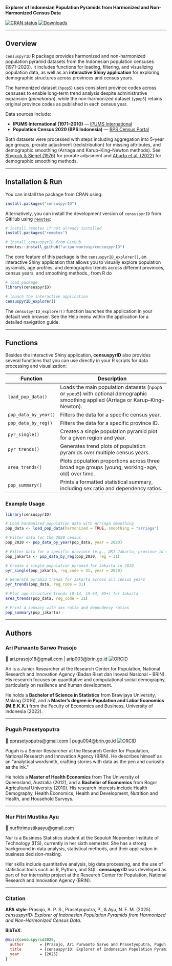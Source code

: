 **Explorer of Indonesian Population Pyramids from Harmonized and Non-Harmonized Census Data**

[![CRAN status](https://www.r-pkg.org/badges/version/censuspyrID)](https://CRAN.R-project.org/package=censuspyrID)
[![Downloads](https://cranlogs.r-pkg.org/badges/grand-total/censuspyrID)](https://CRAN.R-project.org/package=censuspyrID)

---

## Overview

`censuspyrID` R package provides harmonized and non-harmonized population pyramid datasets
from the Indonesian population censuses (1971–2020).
It includes functions for loading, filtering, and visualizing population data,
as well as an **interactive Shiny application** for exploring demographic structures
across provinces and census years.

The harmonized dataset (`hpop5`) uses consistent province codes across censuses
to enable long-term trend analysis despite administrative expansion
(*pemekaran*), while the non-harmonized dataset (`ypop5`) retains original province
codes as published in each census year.

Data sources include:

- **IPUMS International (1971–2010)** — [IPUMS International](https://doi.org/10.18128/D020.V7.7)
- **Population Census 2020 (BPS Indonesia)** — [BPS Census Portal](http://sensus.bps.go.id/topik/tabular/sp2020/3)

Both datasets were processed with steps including aggregation into 5-year age groups,
prorate adjustment (redistribution) for missing attributes, and demographic smoothing
(Arriaga and Karup–King–Newton methods). See [Shyrock & Siegel (1976)](https://doi.org/10.1016/B978-0-12-641150-8.50031-7)
for prorate adjusment and [Aburto et al. (2022)](https://timriffe.github.io/DemoTools/articles/smoothing_with_demotools.html#references-1)
for demographic smoothing methods.

---

## Installation & Run

You can install the package from CRAN using:

```r
install.packages("censuspyrID")
```

Alternatively, you can install the development version of `censuspyrID` from GitHub using [`remotes`](https://cran.r-project.org/package=remotes):

```r
# install remotes if not already installed
install.packages("remotes")

# install censuspyrID from GitHub
remotes::install_github("aripurwantosp/censuspyrID")
```
The core feature of this package is the `censuspyrID_explorer()`, an interactive Shiny application that allows you to visually explore population pyramids, age profiles, and demographic trends across different provinces, census years, and smoothing methods., from R do
```r
# load package
library(censuspyrID)

# launch the interactive application
censuspyrID_explorer()

```
The `censuspyrID_explorer()` function launches the application in your default web browser. See the Help menu within the application for a detailed navigation guide.

---

## Functions

Besides the interactive Shiny application, **censuspyrID** also provides several 
functions that you can use directly in your R scripts for data processing and visualization:

| Function             | Description |
|----------------------|-------------|
| `load_pop_data()`    | Loads the main population datasets (`hpop5` or `ypop5`) with optional demographic smoothing applied (Arriaga or Karup–King–Newton). |
| `pop_data_by_year()` | Filters the data for a specific census year. |
| `pop_data_by_reg()`  | Filters the data for a specific province ID. |
| `pyr_single()`       | Creates a single population pyramid plot for a given region and year. |
| `pyr_trends()`       | Generates trend plots of population pyramids over multiple census years. |
| `area_trends()`      | Plots population proportions across three broad age groups (young, working-age, old) over time. |
| `pop_summary()`      | Prints a formatted statistical summary, including sex ratio and dependency ratios. |

### Example Usage

```r
library(censuspyrID)

# Load harmonized population data with Arriaga smoothing
pop_data <- load_pop_data(harmonized = TRUE, smoothing = "arriaga")

# Filter data for the 2020 census
pop_2020 <- pop_data_by_year(pop_data, year = 2020)

# Filter data for a specific province (e.g., DKI Jakarta, province_id = 31)
pop_jakarta <- pop_data_by_reg(pop_2020, reg = 31)

# Create a single population pyramid for Jakarta in 2020
pyr_single(pop_jakarta, reg_code = 31, year = 2020)

# Generate pyramid trends for Jakarta across all census years
pyr_trends(pop_data, reg_code = 31)

# Plot age-structure trends (0-14, 15-64, 65+) for Jakarta
area_trends(pop_data, reg_code = 31)

# Print a summary with sex ratio and dependency ratios
pop_summary(pop_jakarta)
```
---

## Authors

### Ari Purwanto Sarwo Prasojo
📧 ari.prasojo18@gmail.com | arip003@brin.go.id
[![ORCID](https://img.shields.io/badge/ORCID-0000--0002--4862--5523-brightgreen?logo=orcid&logoColor=white)](https://orcid.org/0000-0002-4862-5523)

Ari is a Junior Researcher at the Research Center for Population, National Research and Innovation Agency (Badan Riset dan Inovasi Nasional – BRIN). His research focuses on quantitative and computational social demography, particularly on resilience and human development.

He holds a **Bachelor of Science in Statistics** from Brawijaya University, Malang (2016), and a **Master’s degree in Population and Labor Economics (M.E.K.K.)** from the Faculty of Economics and Business, University of Indonesia (2022).

---

### Puguh Prasetyoputra
📧 pprasetyoputra@gmail.com | pugu004@brin.go.id
[![ORCID](https://img.shields.io/badge/ORCID-0000--0001--5494--7003-brightgreen?logo=orcid&logoColor=white)](https://orcid.org/0000-0001-5494-7003)

Puguh is a Senior Researcher at the Research Center for Population, National Research and Innovation Agency (BRIN). He describes himself as an "analytical wordsmith, crafting stories with data as the pen and curiosity as the ink."

He holds a **Master of Health Economics** from The University of Queensland, Australia (2012), and a **Bachelor of Economics** from Bogor Agricultural University (2010). His research interests include Health Demography, Health Economics, Health and Development, Nutrition and Health, and Household Surveys.

---

### Nur Fitri Mustika Ayu
📧 nurfitrimustikaayu@gmail.com

Nur is a Business Statistics student at the Sepuluh Nopember Institute of Technology (ITS), currently in her sixth semester. She has a strong background in data analysis, statistical methods, and their application in business decision-making.

Her skills include quantitative analysis, big data processing, and the use of statistical tools such as R, Python, and SQL. **censuspyrID** was developed as part of her internship project at the Research Center for Population, National Research and Innovation Agency (BRIN).

---

### Citation

**APA style**:
Prasojo, A. P. S., Prasetyoputra, P., & Ayu, N. F. M. (2025). *censuspyrID: Explorer of Indonesian Population Pyramids from Harmonized and Non-Harmonized Census Data*.

**BibTeX**:
```bibtex
@misc{censuspyrid2025,
  author       = {Prasojo, Ari Purwanto Sarwo and Prasetyoputra, Puguh and Ayu, Nur Fitri Mustika},
  title        = {censuspyrID: Explorer of Indonesian Population Pyramids from Harmonized and Non-Harmonized Census Data},
  year         = {2025}
}
